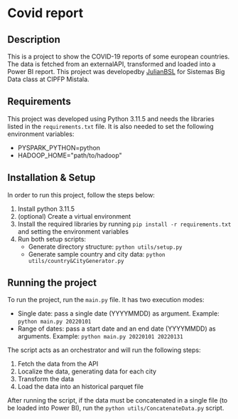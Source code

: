 # Covid report

## Description

This is a project to show the COVID-19 reports of some european countries. The data is fetched from an externalAPI,
transformed and loaded into a Power BI report. This project was developedby [JulianBSL](https://github.com/TehWeifu) for
Sistemas Big Data class at CIPFP Mistala.

## Requirements

This project was developed using Python 3.11.5 and needs the libraries listed in the `requirements.txt` file.
It is also needed to set the following environment variables:

- PYSPARK_PYTHON=python
- HADOOP_HOME="path/to/hadoop"

## Installation & Setup

In order to run this project, follow the steps below:

1. Install python 3.11.5
2. (optional) Create a virtual environment
3. Install the required libraries by running `pip install -r requirements.txt` and setting the environment variables
4. Run both setup scripts:
    - Generate directory structure: `python utils/setup.py`
    - Generate sample country and city data: `python utils/country&CityGenerator.py`

## Running the project

To run the project, run the `main.py` file. It has two execution modes:

- Single date: pass a single date (YYYYMMDD) as argument. Example: `python main.py 20220101`
- Range of dates: pass a start date and an end date (YYYYMMDD) as arguments. Example: `python main.py 20220101 20220131`

The script acts as an orchestrator and will run the following steps:

1. Fetch the data from the API
2. Localize the data, generating data for each city
3. Transform the data
4. Load the data into an historical parquet file

After running the script, if the data must be concatenated in a single file (to be loaded into Power BI), run
the `python utils/ConcatenateData.py` script.
